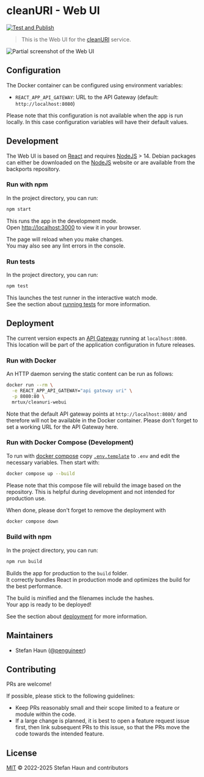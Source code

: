 # cleanURI - Web UI

[![Test and Publish](https://github.com/penguineer/cleanURI-webui/actions/workflows/test-and-publish.yml/badge.svg)](https://github.com/penguineer/cleanURI-webui/actions/workflows/test-and-publish.yml)

> This is the Web UI for the [cleanURI](https://github.com/penguineer/cleanURI) service.

![Partial screenshot of the Web UI](cleanURI-screenshot.png)


## Configuration

The Docker container can be configured using environment variables:

* `REACT_APP_API_GATEWAY`: URL to the API Gateway (default: `http://localhost:8080`)

Please note that this configuration is not available when the app is run locally. In this case configuration variables will have their default values.


## Development

The Web UI is based on [React](https://reactjs.org/) and requires [NodeJS](https://nodejs.org/en/) > 14.
Debian packages can either be downloaded on the [NodeJS](https://nodejs.org/en/) website or are available from the backports repository.


### Run with npm

In the project directory, you can run:
```bash
npm start
```

This runs the app in the development mode.\
Open [http://localhost:3000](http://localhost:3000) to view it in your browser.

The page will reload when you make changes.\
You may also see any lint errors in the console.

### Run tests

In the project directory, you can run:
```bash
npm test
```

This launches the test runner in the interactive watch mode.\
See the section about [running tests](https://facebook.github.io/create-react-app/docs/running-tests) for more information.


## Deployment

The current version expects an [API Gateway](https://github.com/penguineer/cleanURI-apigateway) running at `localhost:8080`.
This location will be part of the application configuration in future releases.


### Run with Docker

An HTTP daemon serving the static content can be run as follows:

```bash
docker run --rm \
  -e REACT_APP_API_GATEWAY="api gateway uri" \
  -p 8080:80 \
  mrtux/cleanuri-webui
```

Note that the default API gateway points at `http://localhost:8080/` and therefore will not be available in the Docker container. Please don't forget to set a working URL for the API Gateway here.

### Run with Docker Compose (Development)

To run with [docker compose](https://docs.docker.com/compose/) copy  [`.env.template`](.env.template) to `.env` and edit the necessary variables. Then start with:

```bash
docker compose up --build
```

Please note that this compose file will rebuild the image based on the repository. This is helpful during development and not intended for production use.

When done, please don't forget to remove the deployment with
```bash
docker compose down
```

### Build with npm

In the project directory, you can run:
```bash
npm run build
```

Builds the app for production to the `build` folder.\
It correctly bundles React in production mode and optimizes the build for the best performance.

The build is minified and the filenames include the hashes.\
Your app is ready to be deployed!

See the section about [deployment](https://facebook.github.io/create-react-app/docs/deployment) for more information.


## Maintainers

* Stefan Haun ([@penguineer](https://github.com/penguineer))


## Contributing

PRs are welcome!

If possible, please stick to the following guidelines:

* Keep PRs reasonably small and their scope limited to a feature or module within the code.
* If a large change is planned, it is best to open a feature request issue first, then link subsequent PRs to this issue, so that the PRs move the code towards the intended feature.


## License

[MIT](LICENSE.txt) © 2022-2025 Stefan Haun and contributors
